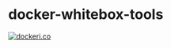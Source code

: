 # docker-whitebox-tools

[![dockeri.co](http://dockeri.co/image/webmapp/docker-whitebox-tools)](https://hub.docker.com/r/webmapp/docker-whitebox-tools/)  
